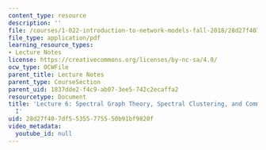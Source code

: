 ```yaml
---
content_type: resource
description: ''
file: /courses/1-022-introduction-to-network-models-fall-2018/28d27f407df55355775550b91bf9820f_MIT1_022F18_lec6.pdf
file_type: application/pdf
learning_resource_types:
- Lecture Notes
license: https://creativecommons.org/licenses/by-nc-sa/4.0/
ocw_type: OCWFile
parent_title: Lecture Notes
parent_type: CourseSection
parent_uid: 1837dde2-f4c9-ab07-3ee5-742c2ecaffa2
resourcetype: Document
title: 'Lecture 6: Spectral Graph Theory, Spectral Clustering, and Community Detection
  I'
uid: 28d27f40-7df5-5355-7755-50b91bf9820f
video_metadata:
  youtube_id: null
---
```

